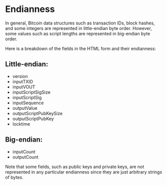 # Endianness

In general, Bitcoin data structures such as transaction IDs, block hashes, and some integers are represented in little-endian byte order. However, some values such as script lengths are represented in big-endian byte order.

Here is a breakdown of the fields in the HTML form and their endianness:

## Little-endian:

- version
- inputTXID
- inputVOUT
- inputScriptSigSize
- inputScriptSig
- inputSequence
- outputValue
- outputScriptPubKeySize
- outputScriptPubKey
- locktime

## Big-endian:

- inputCount
- outputCount

Note that some fields, such as public keys and private keys, are not represented in any particular endianness since they are just arbitrary strings of bytes.
